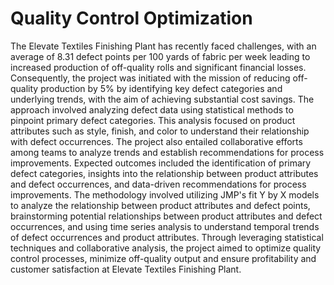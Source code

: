 # Quality Control Optimization
The Elevate Textiles Finishing Plant has recently faced challenges, with an average of 8.31 defect points per 100 yards of fabric per week leading to increased production of off-quality rolls and significant financial losses. Consequently, the project was initiated with the mission of reducing off-quality production by 5% by identifying key defect categories and underlying trends, with the aim of achieving substantial cost savings. The approach involved analyzing defect data using statistical methods to pinpoint primary defect categories. This analysis focused on product attributes such as style, finish, and color to understand their relationship with defect occurrences. The project also entailed collaborative efforts among teams to analyze trends and establish recommendations for process improvements. Expected outcomes included the identification of primary defect categories, insights into the relationship between product attributes and defect occurrences, and data-driven recommendations for process improvements. The methodology involved utilizing JMP's fit Y by X models to analyze the relationship between product attributes and defect points, brainstorming potential relationships between product attributes and defect occurrences, and using time series analysis to understand temporal trends of defect occurrences and product attributes. Through leveraging statistical techniques and collaborative analysis, the project aimed to optimize quality control processes, minimize off-quality output and ensure profitability and customer satisfaction at Elevate Textiles Finishing Plant.
